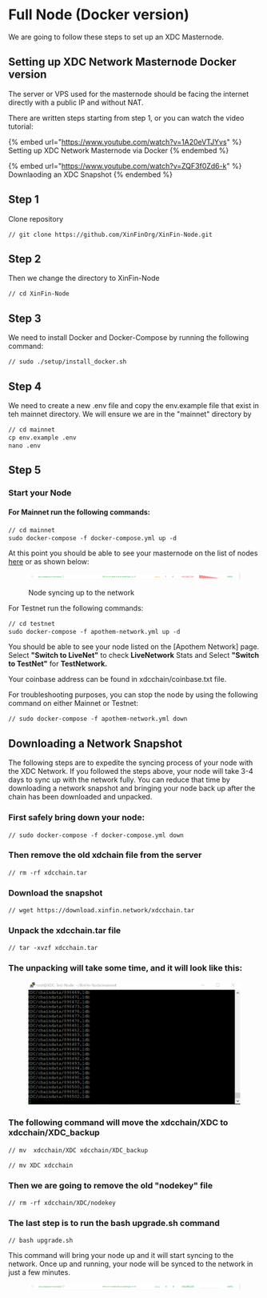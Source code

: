 # Full Node (Docker version)

We are going to follow these steps to set up an XDC Masternode.&#x20;

## Setting up XDC Network Masternode Docker version

The server or VPS used for the masternode should be facing the internet directly with a public IP and without NAT.&#x20;

There are written steps starting from step 1, or you can watch the video tutorial:

{% embed url="https://www.youtube.com/watch?v=1A20eVTJYvs" %}
Setting up XDC Network Masternode via Docker
{% endembed %}

{% embed url="https://www.youtube.com/watch?v=ZQF3f0Zd6-k" %}
Downlaoding an XDC Snapshot&#x20;
{% endembed %}

## Step 1

Clone repository

```
// git clone https://github.com/XinFinOrg/XinFin-Node.git
```

## Step 2&#x20;

Then we change the directory to XinFin-Node

```
// cd XinFin-Node
```



## Step 3&#x20;

We need to install Docker and Docker-Compose by running the following command:

```
// sudo ./setup/install_docker.sh
```

## Step 4

We need to create a new .env file and copy the env.example file that exist in teh mainnet directory. We will ensure we are in the "mainnet" directory by &#x20;

```
// cd mainnet
cp env.example .env
nano .env
```

## Step 5

### Start your Node

#### For Mainnet run the following commands:

```
// cd mainnet
sudo docker-compose -f docker-compose.yml up -d
```

At this point you should be able to see your masternode on the list of nodes [here](https://xinfin.network/#stats) or as shown below:

<figure><img src="../../.gitbook/assets/image (20).png" alt=""><figcaption><p>Node syncing up to the network</p></figcaption></figure>

For Testnet run the following commands:&#x20;

```
// cd testnet
sudo docker-compose -f apothem-network.yml up -d
```

You should be able to see your node listed on the \[Apothem Network] page. Select **"Switch to LiveNet"** to check **LiveNetwork** Stats and Select **"Switch to TestNet"** for **TestNetwork.**

Your coinbase address can be found in xdcchain/coinbase.txt file.

For troubleshooting purposes, you can stop the node by using the following command on either Mainnet or Testnet:

```
// sudo docker-compose -f apothem-network.yml down
```

## Downloading a Network Snapshot&#x20;

The following steps are to expedite the syncing process of your node with the XDC Network.  If you followed the steps above, your node will take 3-4 days to sync up with the network fully.  You can reduce that time by downloading a network snapshot and bringing your node back up after the chain has been downloaded and unpacked.&#x20;

### First safely bring down your node:&#x20;

```
// sudo docker-compose -f docker-compose.yml down
```

### Then remove the old xdchain file from the server

```
// rm -rf xdcchain.tar
```

### Download the snapshot&#x20;

```
// wget https://download.xinfin.network/xdcchain.tar
```

### Unpack the xdcchain.tar  file

```
// tar -xvzf xdcchain.tar
```

### The unpacking will take some time, and it will look like this:&#x20;

<figure><img src="../../.gitbook/assets/image (19).png" alt=""><figcaption></figcaption></figure>

### The following command will move the xdcchain/XDC to xdcchain/XDC\_backup

```
// mv  xdcchain/XDC xdcchain/XDC_backup
```

```
// mv XDC xdcchain
```

### Then we are going to remove the old "nodekey" file

```
// rm -rf xdcchain/XDC/nodekey
```

### The last step is to run the bash upgrade.sh command

```
// bash upgrade.sh
```

This command will bring your node up and it will start syncing to the network. Once up and running, your node will be synced to the network in just a few minutes.&#x20;

<figure><img src="../../.gitbook/assets/image (9).png" alt=""><figcaption></figcaption></figure>

###
